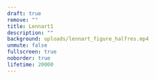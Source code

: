 ```yaml
---
draft: true
remove: ""
title: Lennart1
description: ""
background: uploads/lennart_figure_halfres.mp4
unmute: false
fullscreen: true
noborder: true
lifetime: 20000
---
```

